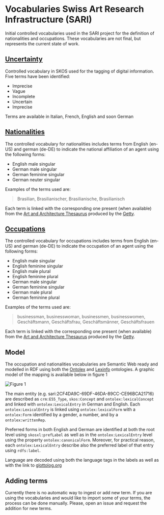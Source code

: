 # Vocabularies Swiss Art Research Infrastructure (SARI)

Initial controlled vocabularies used in the SARI project for the definition of nationalities and occupations. These vocabularies are not final, but represents the current state of work.

## [Uncertainty](uncertainty/)

 Controlled vocabulary in SKOS used for the tagging of digital information. Five terms have been identified:
 
 + Imprecise
 + Vague
 + Incomplete
 + Uncertain
 + Imprecise

Terms are available in Italian, French, English and soon German 

## [Nationalities](nationalities/)

The controlled vocabulary for nationalities includes terms from English (en-US) and german (de-DE) to indicate the national affiliation of an agent using the following forms:

* English male singular
* German male singular
* German feminine singular
* German neuter singular

Examples of the terms used are:


> Brasilian,  Brasilianischer, Brasilianische, Brasilianisch 

Each term is linked with the corresponding one present (when available) from the [Art and Architecture Thesaurus](https://www.getty.edu/research/tools/vocabularies/aat/) produced by the [Getty](http://www.getty.edu).


## [Occupations](occupation/)

The controlled vocabulary for occupations includes terms from English (en-US) and german (de-DE) to indicate the occupation of an agent using the following forms:

* English male singular
* English feminine singular
* English male plural
* English feminine plural
* German male singular
* German feminine singular
* German male plural
* German feminine plural

Examples of the terms used are:  

> businessman, businesswoman, businessmen, businesswomen, Geschäftsmann, Geschäftsfrau, Geschäftsmänner, Geschäftsfrauen 

Each term is linked with the corresponding one present (when available) from the [Art and Architecture Thesaurus](https://www.getty.edu/research/tools/vocabularies/aat/) produced by the [Getty](http://www.getty.edu).


## Model

The occupation and nationalities vocabularies are Semantic Web ready and modelled in RDF using both the [Ontolex](https://www.w3.org/2016/05/ontolex) and [Lexinfo](https://lexinfo.net/) ontologies. A graphic model of the mapping is available below in figure 1

![**Figure 1**](https://workspace.digitale-diathek.net/confluence/rest/gliffy/1.0/embeddedDiagrams/ea8df865-2778-4b49-850a-bdbf437db060.png)


The main entity (e.g. sari:2CF4DA9C-69DF-46DA-89CC-CE96BCA21716) are described as `crm:E55_Type`, `skos:Concept` and `ontolex:lexicalConcept` and linked with `ontolex:LexicalEntry` in German and English.
Each `ontolex:LexicalEntry` is linked using `ontolex:lexicalForm` with a `ontolex:Form` identified by a gender, a number, and by a `ontolex:writtenRep`.     

Preferred forms in both English and German are identified at both the root level using `skosxl:prefLabel` as well as in the `ontolex:LexicalEntry` level using the property `ontolex:canonicalForm`. Moreover, for practical reason, each `ontolex:LexicalEntry` describe also the preferred label of that entry using `rdfs:label`.     

Language are decoded using both the language tags in the labels as well as with the link to [glottolog.org](https://glottolog.org)


## Adding terms

Currently there is no automatic way to ingest or add new term. If you are using the vocabularies and would like to import some of your terms, the process can be done manually. Please, open an issue and request the addition for new terms.
